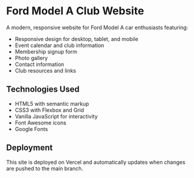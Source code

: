 # Ford Model A Club Website

A modern, responsive website for Ford Model A car enthusiasts featuring:

- Responsive design for desktop, tablet, and mobile
- Event calendar and club information
- Membership signup form
- Photo gallery
- Contact information
- Club resources and links

## Technologies Used
- HTML5 with semantic markup
- CSS3 with Flexbox and Grid
- Vanilla JavaScript for interactivity
- Font Awesome icons
- Google Fonts

## Deployment
This site is deployed on Vercel and automatically updates when changes are pushed to the main branch.

